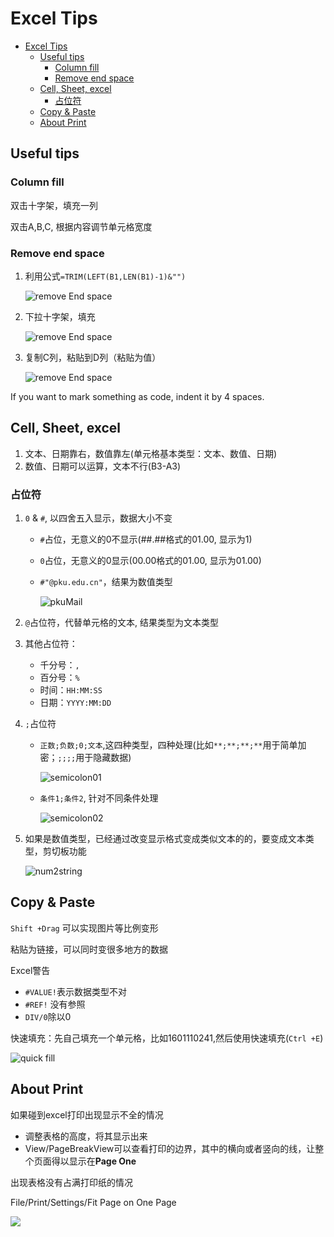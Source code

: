 # Excel Tips

<!-- TOC -->

- [Excel Tips](#excel-tips)
    - [Useful tips](#useful-tips)
        - [Column fill](#column-fill)
        - [Remove end space](#remove-end-space)
    - [Cell, Sheet, excel](#cell-sheet-excel)
        - [占位符](#占位符)
    - [Copy & Paste](#copy--paste)
    - [About Print](#about-print)

<!-- /TOC -->

## Useful tips

### Column fill

双击十字架，填充一列

双击A,B,C, 根据内容调节单元格宽度

### Remove end space

1. 利用公式`=TRIM(LEFT(B1,LEN(B1)-1)&"")`

    ![remove End space](res/removeendspace01.png)
1. 下拉十字架，填充

    ![remove End space](res/removeendspace02.png)
1. 复制C列，粘贴到D列（粘贴为值）

    ![remove End space](res/removeendspace03.png)

If you want to mark something as code, indent it by 4 spaces.

## Cell, Sheet, excel

1. 文本、日期靠右，数值靠左(单元格基本类型：文本、数值、日期)
1. 数值、日期可以运算，文本不行(B3-A3)

### 占位符

1. `0` & `#`, 以四舍五入显示，数据大小不变
    - `#`占位，无意义的0不显示(##.##格式的01.00, 显示为1)
    - `0`占位，无意义的0显示(00.00格式的01.00, 显示为01.00)
    - `#"@pku.edu.cn"`，结果为数值类型

        ![pkuMail](res/pkumail01.png)
1. `@`占位符，代替单元格的文本, 结果类型为文本类型
1. 其他占位符：
    - 千分号：`,`
    - 百分号：`%`
    - 时间：`HH:MM:SS`
    - 日期：`YYYY:MM:DD`
1. `;`占位符
    - `正数;负数;0;文本`,这四种类型，四种处理(比如`**;**;**;**`用于简单加密；`;;;;`用于隐藏数据)

        ![semicolon01](res/semicolon01.png)
    - `条件1;条件2`, 针对不同条件处理

        ![semicolon02](res/semicolon02.png)
1. 如果是数值类型，已经通过改变显示格式变成类似文本的的，要变成文本类型，剪切板功能

    ![num2string](res/num2string.png)

## Copy & Paste

`Shift +Drag` 可以实现图片等比例变形

粘贴为链接，可以同时变很多地方的数据

Excel警告

- `#VALUE!`表示数据类型不对
- `#REF!` 没有参照
- `DIV/0`除以0

快速填充：先自己填充一个单元格，比如1601110241,然后使用快速填充(`Ctrl +E`)

![quick fill](res/quickfill.png)

## About Print

如果碰到excel打印出现显示不全的情况

- 调整表格的高度，将其显示出来
- View/PageBreakView可以查看打印的边界，其中的横向或者竖向的线，让整个页面得以显示在**Page One**

出现表格没有占满打印纸的情况

File/Print/Settings/Fit Page on One Page

![](res/print01.png)